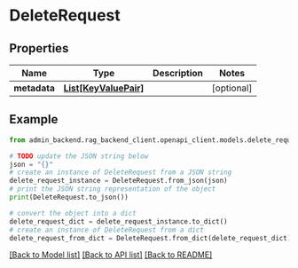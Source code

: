 # DeleteRequest



## Properties

Name | Type | Description | Notes
------------ | ------------- | ------------- | -------------
**metadata** | [**List[KeyValuePair]**](KeyValuePair.md) |  | [optional] 

## Example

```python
from admin_backend.rag_backend_client.openapi_client.models.delete_request import DeleteRequest

# TODO update the JSON string below
json = "{}"
# create an instance of DeleteRequest from a JSON string
delete_request_instance = DeleteRequest.from_json(json)
# print the JSON string representation of the object
print(DeleteRequest.to_json())

# convert the object into a dict
delete_request_dict = delete_request_instance.to_dict()
# create an instance of DeleteRequest from a dict
delete_request_from_dict = DeleteRequest.from_dict(delete_request_dict)
```
[[Back to Model list]](../README.md#documentation-for-models) [[Back to API list]](../README.md#documentation-for-api-endpoints) [[Back to README]](../README.md)


